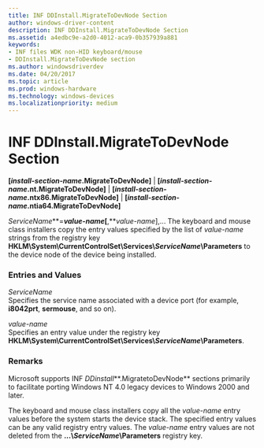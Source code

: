 ```yaml
---
title: INF DDInstall.MigrateToDevNode Section
author: windows-driver-content
description: INF DDInstall.MigrateToDevNode Section
ms.assetid: a4edbc9e-a2d0-4012-aca9-0b357939a881
keywords:
- INF files WDK non-HID keyboard/mouse
- DDInstall.MigrateToDevNode section
ms.author: windowsdriverdev
ms.date: 04/20/2017
ms.topic: article
ms.prod: windows-hardware
ms.technology: windows-devices
ms.localizationpriority: medium
---
```


# INF DDInstall.MigrateToDevNode Section





**\[***install-section-name***.MigrateToDevNode\]** |
**\[***install-section-name***.nt.MigrateToDevNode\]** |
**\[***install-section-name***.ntx86.MigrateToDevNode\]** |
**\[***install-section-name***.ntia64.MigrateToDevNode\]**

*ServiceName***=***value-name*\[**,***value-name*\],...
The keyboard and mouse class installers copy the entry values specified by the list of *value-name* strings from the registry key **HKLM\\System\\CurrentControlSet\\Services\\***ServiceName***\\Parameters** to the device node of the device being installed.

### Entries and Values

<a href="" id="servicename"></a>*ServiceName*  
Specifies the service name associated with a device port (for example, **i8042prt**, **sermouse**, and so on).

<a href="" id="value-name"></a>*value-name*  
Specifies an entry value under the registry key **HKLM\\System\\CurrentControlSet\\Services\\***ServiceName***\\Parameters**.

### <a href="" id="comments"></a>Remarks

Microsoft supports INF *DDinstall***.MigratetoDevNode** sections primarily to facilitate porting Windows NT 4.0 legacy devices to Windows 2000 and later.

The keyboard and mouse class installers copy all the *value-name* entry values before the system starts the device stack. The specified entry values can be any valid registry entry values. The *value-name* entry values are not deleted from the **...\\***ServiceName***\\Parameters** registry key.

 

 




